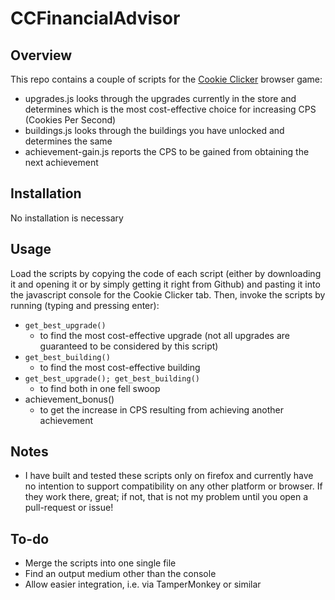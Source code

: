 # CCFinancialAdvisor
## Overview
This repo contains a couple of scripts for the [Cookie Clicker](https://orteil.dashnet.org/cookieclicker/) browser game: 

 * upgrades.js looks through the upgrades currently in the store and determines which is the most cost-effective choice for increasing CPS (Cookies Per Second)
 * buildings.js looks through the buildings you have unlocked and determines the same
 * achievement-gain.js reports the CPS to be gained from obtaining the next achievement
 
 
## Installation

No installation is necessary

## Usage

Load the scripts by copying the code of each script (either by downloading it and opening it or by simply getting it right from Github) and pasting it into the javascript console for the Cookie Clicker tab. Then, invoke the scripts by running (typing and pressing enter):  

 * `get_best_upgrade()`
   * to find the most cost-effective upgrade (not all upgrades are guaranteed to be considered by this script)  
 * `get_best_building()`
   * to find the most cost-effective building  
 * `get_best_upgrade(); get_best_building()`
   * to find both in one fell swoop
 * achievement_bonus()
   * to get the increase in CPS resulting from achieving another achievement

## Notes  

 * I have built and tested these scripts only on firefox and currently have no intention to support compatibility on any other platform or browser. If they work there, great; if not, that is not my problem until you open a pull-request or issue!
 
## To-do  

 * Merge the scripts into one single file 
 * Find an output medium other than the console
 * Allow easier integration, i.e. via TamperMonkey or similar
